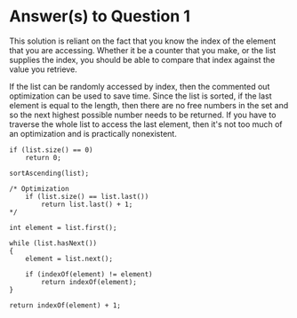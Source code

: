 # Answer(s) to Question 1 #
This solution is reliant on the fact that you know the index of the element that you are accessing. Whether it be a counter that you make, or the list supplies the index, you should be able to compare that index against the value you retrieve.

If the list can be randomly accessed by index, then the commented out optimization can be used to save time. Since the list is sorted, if the last element is equal to the length, then there are no free numbers in the set and so the next highest possible number needs to be returned. If you have to traverse the whole list to access the last element, then it's not too much of an optimization and is practically nonexistent.

	if (list.size() == 0)
		return 0;

	sortAscending(list);

	/* Optimization
		if (list.size() == list.last())
			return list.last() + 1;
	*/

	int element = list.first();

	while (list.hasNext())
	{
		element = list.next();

		if (indexOf(element) != element)
			return indexOf(element);
	}

	return indexOf(element) + 1;